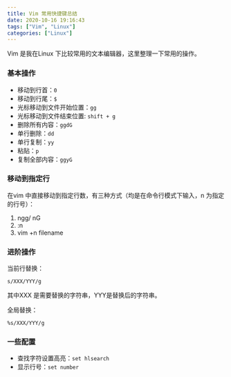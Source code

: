 ```yaml
---
title: Vim 常用快捷键总结
date: 2020-10-16 19:16:43
tags: ["Vim", "Linux"]
categories: ["Linux"]
---
```


Vim 是我在Linux 下比较常用的文本编辑器，这里整理一下常用的操作。

<!-- more -->

### 基本操作
* 移动到行首：`0`
* 移动到行尾：`$`
* 光标移动到文件开始位置：`gg`
* 光标移动到文件结束位置: `shift + g`
* 删除所有内容：`ggdG`
* 单行删除：`dd`
* 单行复制：`yy`
* 粘贴：`p`
* 复制全部内容：`ggyG`

### 移动到指定行
在vim 中直接移动到指定行数，有三种方式（均是在命令行模式下输入，n 为指定的行号）：
1. ngg/ nG
2. :n
3. vim +n filename

### 进阶操作

当前行替换：
```
s/XXX/YYY/g
```
其中XXX 是需要替换的字符串，YYY是替换后的字符串。

全局替换：
```
%s/XXX/YYY/g
```

### 一些配置
* 查找字符设置高亮：`set hlsearch`
* 显示行号：`set number`